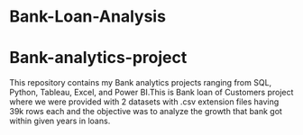 # Bank-Loan-Analysis
# Bank-analytics-project
This repository contains my Bank analytics projects ranging from SQL, Python, Tableau, Excel, and Power BI.This is Bank loan of Customers project where we were provided with 2 datasets with .csv extension files having 39k rows each and the objective was to analyze the growth that bank got within given years in loans. 

